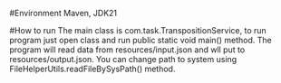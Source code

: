 #Environment
Maven, JDK21

#How to run
The main class is com.task.TranspositionService, to run program just open class and run public static void main() method.
The program will read data from resources/input.json and wll put to resources/output.json. You can change path to system using
FileHelperUtils.readFileBySysPath() method.


